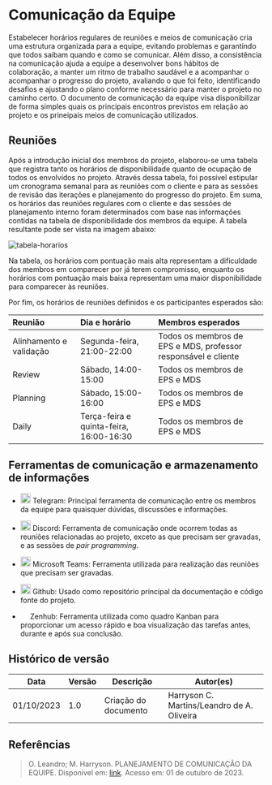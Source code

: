 # Comunicação da Equipe

Estabelecer horários regulares de reuniões e meios de comunicação cria uma estrutura organizada para a equipe, evitando problemas e garantindo que todos saibam quando e como se comunicar. Além disso, a consistência na comunicação ajuda a equipe a desenvolver bons hábitos de colaboração, a manter um ritmo de trabalho saudável e a acompanhar o acompanhar o progresso do projeto, avaliando o que foi feito, identificando desafios e ajustando o plano conforme necessário para manter o projeto no caminho certo. O documento de comunicação da equipe visa disponibilizar de forma simples quais os principais encontros previstos em relação ao projeto e os prineipais meios de comunicação utilizados. 

## Reuniões

Após a introdução inicial dos membros do projeto, elaborou-se uma tabela que registra tanto os horários de disponibilidade quanto de ocupação de todos os envolvidos no projeto. Através dessa tabela, foi possível estipular um cronograma semanal para as reuniões com o cliente e para as sessões de revisão das iterações e planejamento do progresso do projeto. Em suma, os horários das reuniões regulares com o cliente e das sessões de planejamento interno foram determinados com base nas informações contidas na tabela de disponibilidade dos membros da equipe. A tabela resultante pode ser vista na imagem abaixo:

![tabela-horarios](https://media.discordapp.net/attachments/750707734910992535/1157882389335380008/image.png?ex=651a3982&is=6518e802&hm=b9d951758c8758e7504c33a48218d43bb95dd073e0f3fc8e430f470ba9c5ca73&=)

Na tabela, os horários com pontuação mais alta representam a dificuldade dos membros em comparecer por já terem compromisso, enquanto os horários com pontuação mais baixa representam uma maior disponibilidade para comparecer às reuniões.

Por fim, os horários de reuniões definidos e os participantes esperados são:

| Reunião | Dia e horário | Membros esperados |
| :------ | :-----------  | :---------------  |
| Alinhamento e validação | Segunda-feira, 21:00-22:00 | Todos os membros de EPS e MDS, professor responsável e cliente |
| Review | Sábado, 14:00-15:00 | Todos os membros de EPS e MDS |
| Planning | Sábado, 15:00-16:00 | Todos os membros de EPS e MDS |
| Daily | Terça-feira e quinta-feira, 16:00-16:30 | Todos os membros de EPS e MDS |

## Ferramentas de comunicação e armazenamento de informações

* <img src="https://www.freepnglogos.com/uploads/telegram-logo-png-0.png" height="20px" width="20px"> Telegram: Principal ferramenta de comunicação entre os membros da equipe para quaisquer dúvidas, discussões e informações.

* <img src="https://www.freepnglogos.com/uploads/discord-logo-png/discord-logo-logodownload-download-logotipos-1.png" height="20px" width="20px"> Discord: Ferramenta de comunicação onde ocorrem todas as reuniões relacionadas ao projeto, exceto as que precisam ser gravadas, e as sessões de *pair programming*.

* <img src="https://d1fdloi71mui9q.cloudfront.net/KG6Bw8GRJOgOyoDgxblL_wKaXXL2c0b1Zi2DP" height="20px" width="20px"> Microsoft Teams: Ferramenta utilizada para realização das reuniões que precisam ser gravadas.

* <img src="https://pngimg.com/uploads/github/github_PNG40.png" height="20px" width="20px"> Github: Usado como repositório principal da documentação e código fonte do projeto.

* <img src="https://app.zenhub.com/dist/favicon/apple-touch-icon.png" height="15px" width="15px"> Zenhub: Ferramenta utilizada como quadro Kanban para proporcionar um acesso rápido e boa visualização das tarefas antes, durante e após sua conclusão.

## Histórico de versão

| Data | Versão | Descrição | Autor(es) |
| ---- | ------ | --------- | --------- |
| 01/10/2023 | 1.0 | Criação do documento | Harryson C. Martins/Leandro de A. Oliveira |

## Referências

> O. Leandro; M. Harryson. PLANEJAMENTO DE COMUNICAÇÃO DA EQUIPE. Disponível em: [link](https://github.com/fga-eps-mds/2023-1-CAPJu-Doc/blob/main/docs/comunicacao.md). Acesso em: 01 de outubro de 2023. 